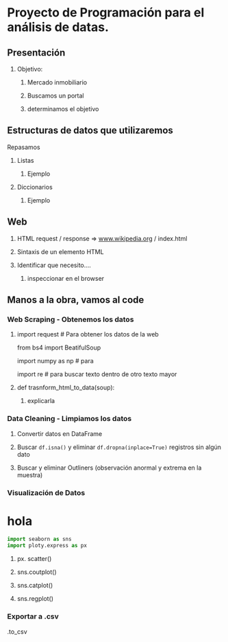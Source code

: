 # Proyecto de Programación para el análisis de datas.

## Presentación

1. Objetivo: 
   
   1. Mercado inmobiliario
   
   2. Buscamos un portal
   
   3. determinamos el objetivo

## Estructuras de datos que utilizaremos

Repasamos

1. Listas
   
   1. Ejemplo

2. Diccionarios
   
   1.  Ejemplo

## Web

1. HTML request / response =>   www.wikipedia.org  / index.html

2. Sintaxis de un elemento HTML

3. Identificar que necesito.... 
   
   1. inspeccionar en el browser

## Manos a la obra, vamos al code

### Web Scraping - Obtenemos los datos

1. import request   #  Para obtener los datos de la web
   
   from bs4 import BeatifulSoup
   
   import numpy as np  # para 
   
   import re  # para buscar texto dentro de otro texto mayor

2. def trasnform_html_to_data(soup):
   
   1. explicarla

### Data Cleaning - Limpiamos los datos

1. Convertir datos en DataFrame

2. Buscar `df.isna()` y eliminar `df.dropna(inplace=True)`  registros sin algún dato 

3. Buscar y eliminar Outliners (observación anormal y extrema en la muestra)

### Visualización de Datos

# hola

```python
import seaborn as sns
import ploty.express as px
```

1. px. scatter()

2. sns.coutplot()

3. sns.catplot()

4. sns.regplot()

### Exportar a .csv

.to_csv

